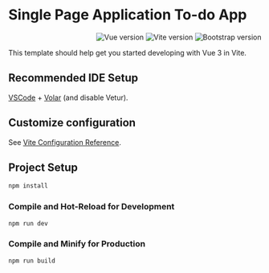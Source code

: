 # Single Page Application To-do App

<p align=right>
    <img src="https://img.shields.io/badge/vue-v3.5.12-359369?logo=vue.js&labelColor=white" alt="Vue version">
    <img src="https://img.shields.io/badge/vite-v5.4.10-bd34fe?logo=vite&labelColor=white" alt="Vite version">
    <img src="https://img.shields.io/badge/bootstrap-v5.3.3-6f2cf4?logo=bootstrap&labelColor=white" alt="Bootstrap version">
</p>

This template should help get you started developing with Vue 3 in Vite.

## Recommended IDE Setup

[VSCode](https://code.visualstudio.com/) + [Volar](https://marketplace.visualstudio.com/items?itemName=Vue.volar) (and disable Vetur).

## Customize configuration

See [Vite Configuration Reference](https://vite.dev/config/).

## Project Setup

```sh
npm install
```

### Compile and Hot-Reload for Development

```sh
npm run dev
```

### Compile and Minify for Production

```sh
npm run build
```
